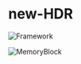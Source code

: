 # new-HDR

![Framework](https://github.com/Quentin2050267/new-HDR/assets/79886344/0449f400-ec1b-46d4-b5b6-a4b8fcb827f8)

![MemoryBlock](https://github.com/Quentin2050267/new-HDR/assets/79886344/833f5394-cc94-4ebc-a570-88df17d52a34)



